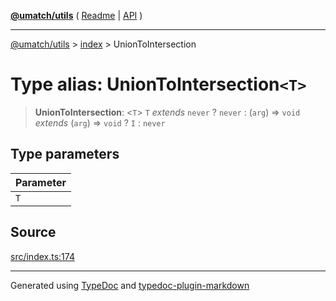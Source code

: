[**@umatch/utils**](../../README.md) ( [Readme](../../README.md) \| [API](../../API.md) )

---

[@umatch/utils](../../API.md) > [index](../README.md) > UnionToIntersection

# Type alias: UnionToIntersection`<T>`

> **UnionToIntersection**: \<`T`\> `T` _extends_ `never` ? `never` : (`arg`) => `void` _extends_ (`arg`) => `void` ? `I` : `never`

## Type parameters

| Parameter |
| :-------- |
| `T`       |

## Source

[src/index.ts:174](https://github.com/umatch-oficial/utils/blob/00cf87f/src/index.ts#L174)

---

Generated using [TypeDoc](https://typedoc.org/) and [typedoc-plugin-markdown](https://www.npmjs.com/package/typedoc-plugin-markdown)
